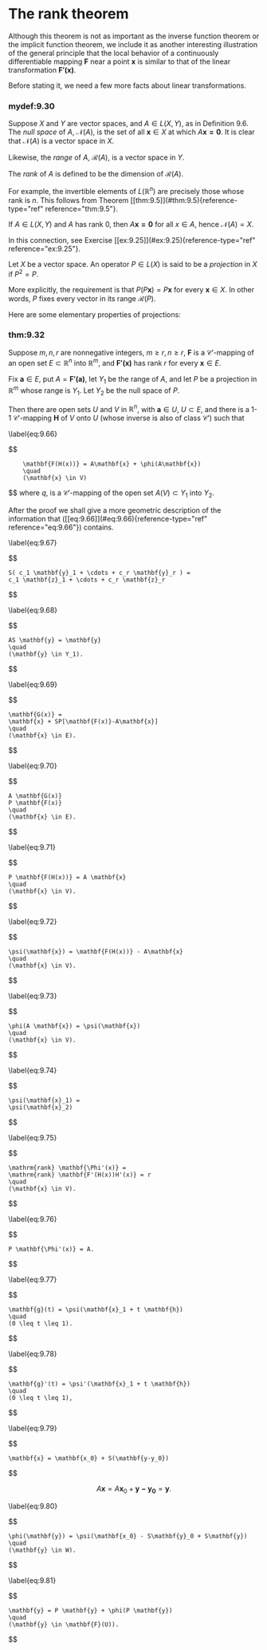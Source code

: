 # The rank theorem

Although this theorem is not as important as the inverse function
theorem or the implicit function theorem, we include it as another
interesting illustration of the general principle that the local
behavior of a continuously differentiable mapping $\mathbf{F}$ near a
point $\mathbf{x}$ is similar to that of the linear transformation
$\mathbf{F'(x)}$.

Before stating it, we need a few more facts about linear
transformations.


### mydef:9.30 
 Suppose $X$ and $Y$ are vector
spaces, and $A \in L( X, Y)$, as in Definition 9.6. The *null space* of
$A$, $\mathscr{N}(A)$, is the set of all $\mathbf{x} \in X$ at which
$A \mathbf{x = 0}$. It is clear that $\mathscr{N}(A)$ is a vector space
in $X$.

Likewise, the *range* of $A$, $\mathscr{R}(A)$, is a vector space in
$Y$.

The *rank* of $A$ is defined to be the dimension of $\mathscr{R}(A)$.

For example, the invertible elements of $L(\mathbb{R}^n)$ are precisely those
whose rank is $n$. This follows from Theorem
\[\[thm:9.5\]](#thm:9.5){reference-type="ref" reference="thm:9.5"}.

If $A \in L(X, Y)$ and $A$ has rank 0, then $A \mathbf{x = 0}$ for all
$x \in A$, hence $\mathscr{N}(A) = X$.

In this connection, see Exercise
\[\[ex:9.25\]](#ex:9.25){reference-type="ref" reference="ex:9.25"}.



Let $X$ be a vector space. An operator $P\in L(X)$ is said to be a
*projection* in $X$ if $P^2 = P$.

More explicitly, the requirement is that
$P(P \mathbf{x}) = P \mathbf{x}$ for every $\mathbf{x} \in X$. In other
words, $P$ fixes every vector in its range $\mathscr{R}(P)$.


Here are some elementary properties of projections:


### thm:9.32 
 Suppose $m, n, r$ are nonnegative
integers, $m \geq r, n \geq r$, $\mathbf{F}$ is a $\mathscr{C}'$-mapping
of an open set $E \subset \mathbb{R}^n$ into $\mathbb{R}^m$, and $\mathbf{F'(x)}$ has
rank $r$ for every $\mathbf{x} \in E$.

Fix $\mathbf{a} \in E$, put $A = \mathbf{F'(a)}$, let $Y_1$ be the range
of $A$, and let $P$ be a projection in $\mathbb{R}^m$ whose range is $Y_1$. Let
$Y_2$ be the null space of $P$.

Then there are open sets $U$ and $V$ in $\mathbb{R}^n$, with $\mathbf{a} \in U$,
$U \subset E$, and there is a 1-1 $\mathscr{C'}$-mapping $\mathbf{H}$ of
$V$ onto $U$ (whose inverse is also of class $\mathscr{C'}$) such that

\label{eq:9.66}

$$

        \mathbf{F(H(x))} = A\mathbf{x} + \phi(A\mathbf{x})
        \quad
        (\mathbf{x} \in V)
        
$$
 where $q$, is a $\mathscr{C'}$-mapping of
the open set $A(V) \subset Y_1$ into $Y_2$.


After the proof we shall give a more geometric description of the
information that (\[\[eq:9.66\]](#eq:9.66){reference-type="ref"
reference="eq:9.66"}) contains.

\label{eq:9.67}

$$

    S( c_1 \mathbf{y}_1 + \cdots + c_r \mathbf{y}_r ) =
    c_1 \mathbf{z}_1 + \cdots + c_r \mathbf{z}_r
$$

\label{eq:9.68}

$$

    AS \mathbf{y} = \mathbf{y}
    \quad
    (\mathbf{y} \in Y_1).
$$

\label{eq:9.69}

$$

    \mathbf{G(x)} =
    \mathbf{x} + SP[\mathbf{F(x)}-A\mathbf{x}]
    \quad
    (\mathbf{x} \in E).
$$


\label{eq:9.70}

$$

    A \mathbf{G(x)}
    P \mathbf{F(x)}
    \quad
    (\mathbf{x} \in E).
$$


\label{eq:9.71}

$$

    P \mathbf{F(H(x))} = A \mathbf{x}
    \quad
    (\mathbf{x} \in V).
$$


\label{eq:9.72}

$$

    \psi(\mathbf{x}) = \mathbf{F(H(x))} - A\mathbf{x}
    \quad
    (\mathbf{x} \in V).
$$


\label{eq:9.73}

$$

    \phi(A \mathbf{x}) = \psi(\mathbf{x})
    \quad
    (\mathbf{x} \in V).
$$


\label{eq:9.74}

$$

    \psi(\mathbf{x}_1) =
    \psi(\mathbf{x}_2)
$$


\label{eq:9.75}

$$

    \mathrm{rank} \mathbf{\Phi'(x)} =
    \mathrm{rank} \mathbf{F'(H(x))H'(x)} = r
    \quad
    (\mathbf{x} \in V).
$$


\label{eq:9.76}

$$

    P \mathbf{\Phi'(x)} = A.
$$


\label{eq:9.77}

$$

    \mathbf{g}(t) = \psi(\mathbf{x}_1 + t \mathbf{h})
    \quad
    (0 \leq t \leq 1).
$$


\label{eq:9.78}

$$

    \mathbf{g}'(t) = \psi'(\mathbf{x}_1 + t \mathbf{h})
    \quad
    (0 \leq t \leq 1),
$$


\label{eq:9.79}

$$

    \mathbf{x} = \mathbf{x_0} + S(\mathbf{y-y_0})
$$



$$
A \mathbf{x} =
    A \mathbf{x}_0 + \mathbf{y-y_0} = \mathbf{y} .
$$


\label{eq:9.80}

$$

    \phi(\mathbf{y}) = \psi(\mathbf{x_0} - S\mathbf{y}_0 + S\mathbf{y})
    \quad
    (\mathbf{y} \in W).
$$


\label{eq:9.81}

$$

    \mathbf{y} = P \mathbf{y} + \phi(P \mathbf{y})
    \quad
    (\mathbf{y} \in \mathbf{F}(U)).
$$

